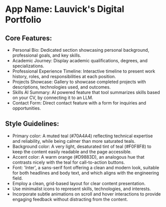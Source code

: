 # **App Name**: Lauvick's Digital Portfolio

## Core Features:

- Personal Bio: Dedicated section showcasing personal background, professional goals, and key skills.
- Academic Journey: Display academic qualifications, degrees, and specializations.
- Professional Experience Timeline: Interactive timeline to present work history, roles, and responsibilities at each position.
- Projects Showcase: Gallery to showcase completed projects with descriptions, technologies used, and outcomes.
- Skills AI Summary: AI powered feature that tool summarizes skills based on your CV, by connecting it to an LLM.
- Contact Form: Direct contact feature with a form for inquiries and opportunities.

## Style Guidelines:

- Primary color: A muted teal (#70A4A4) reflecting technical expertise and reliability, while being calmer than more saturated teals.
- Background color: A very light, desaturated tint of teal (#F0F8F8) to keep the content easily readable and the page accessible.
- Accent color: A warm orange (#D9883D), an analogous hue that contrasts nicely with the teal for call-to-action buttons.
- Font: 'Inter', a sans-serif font offering a clean and modern look, suitable for both headlines and body text, and which aligns with the engineering field. 
- Employ a clean, grid-based layout for clear content presentation.
- Use minimalist icons to represent skills, technologies, and interests.
- Incorporate subtle animations on scroll and hover interactions to provide engaging feedback without distracting from the content.